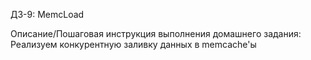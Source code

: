 ДЗ-9: MemcLoad

Описание/Пошаговая инструкция выполнения домашнего задания:
Реализуем конкурентную заливку данных в memcache'ы
